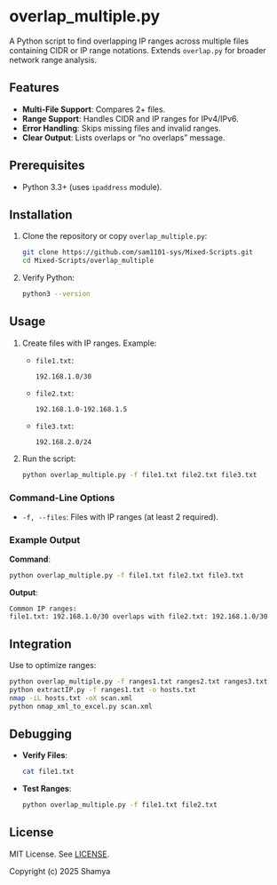 # overlap_multiple.py

A Python script to find overlapping IP ranges across multiple files containing CIDR or IP range notations. Extends `overlap.py` for broader network range analysis.

## Features

- **Multi-File Support**: Compares 2+ files.
- **Range Support**: Handles CIDR and IP ranges for IPv4/IPv6.
- **Error Handling**: Skips missing files and invalid ranges.
- **Clear Output**: Lists overlaps or “no overlaps” message.

## Prerequisites

- Python 3.3+ (uses `ipaddress` module).

## Installation

1. Clone the repository or copy `overlap_multiple.py`:

   ```bash
   git clone https://github.com/sam1101-sys/Mixed-Scripts.git
   cd Mixed-Scripts/overlap_multiple
   ```

2. Verify Python:

   ```bash
   python3 --version
   ```

## Usage

1. Create files with IP ranges. Example:

   - `file1.txt`:
     ```
     192.168.1.0/30
     ```
   - `file2.txt`:
     ```
     192.168.1.0-192.168.1.5
     ```
   - `file3.txt`:
     ```
     192.168.2.0/24
     ```

2. Run the script:

   ```bash
   python overlap_multiple.py -f file1.txt file2.txt file3.txt
   ```

### Command-Line Options

- `-f, --files`: Files with IP ranges (at least 2 required).

### Example Output

**Command**:
```bash
python overlap_multiple.py -f file1.txt file2.txt file3.txt
```

**Output**:
```
Common IP ranges:
file1.txt: 192.168.1.0/30 overlaps with file2.txt: 192.168.1.0/30
```

## Integration

Use to optimize ranges:
```bash
python overlap_multiple.py -f ranges1.txt ranges2.txt ranges3.txt
python extractIP.py -f ranges1.txt -o hosts.txt
nmap -iL hosts.txt -oX scan.xml
python nmap_xml_to_excel.py scan.xml
```

## Debugging

- **Verify Files**:
  ```bash
  cat file1.txt
  ```
- **Test Ranges**:
  ```bash
  python overlap_multiple.py -f file1.txt file2.txt
  ```

## License

MIT License. See [LICENSE](../../LICENSE).

Copyright (c) 2025 Shamya